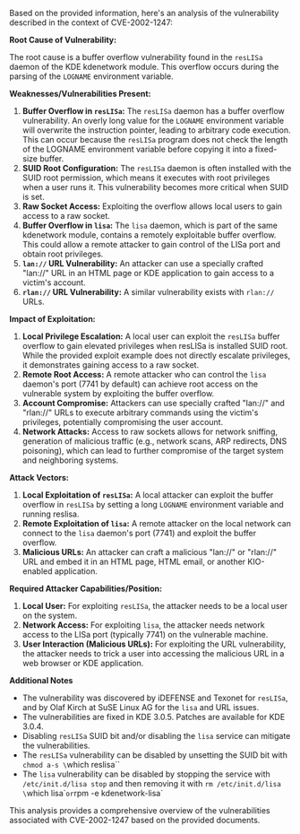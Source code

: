 Based on the provided information, here's an analysis of the vulnerability described in the context of CVE-2002-1247:

**Root Cause of Vulnerability:**

The root cause is a buffer overflow vulnerability found in the `resLISa` daemon of the KDE kdenetwork module. This overflow occurs during the parsing of the `LOGNAME` environment variable.

**Weaknesses/Vulnerabilities Present:**

1.  **Buffer Overflow in `resLISa`:** The `resLISa` daemon has a buffer overflow vulnerability. An overly long value for the `LOGNAME` environment variable will overwrite the instruction pointer, leading to arbitrary code execution. This can occur because the `resLISa` program does not check the length of the LOGNAME environment variable before copying it into a fixed-size buffer.
2.  **SUID Root Configuration:** The `resLISa` daemon is often installed with the SUID root permission, which means it executes with root privileges when a user runs it. This vulnerability becomes more critical when SUID is set.
3.  **Raw Socket Access:** Exploiting the overflow allows local users to gain access to a raw socket.
4.  **Buffer Overflow in `lisa`:**  The `lisa` daemon, which is part of the same kdenetwork module, contains a remotely exploitable buffer overflow. This could allow a remote attacker to gain control of the LISa port and obtain root privileges.
5.  **`lan://` URL Vulnerability:** An attacker can use a specially crafted "lan://" URL in an HTML page or KDE application to gain access to a victim's account.
6.  **`rlan://` URL Vulnerability:** A similar vulnerability exists with `rlan://` URLs.

**Impact of Exploitation:**

1.  **Local Privilege Escalation:** A local user can exploit the `resLISa` buffer overflow to gain elevated privileges when resLISa is installed SUID root. While the provided exploit example does not directly escalate privileges, it demonstrates gaining access to a raw socket.
2.  **Remote Root Access:** A remote attacker who can control the `lisa` daemon's port (7741 by default) can achieve root access on the vulnerable system by exploiting the buffer overflow.
3.  **Account Compromise:** Attackers can use specially crafted "lan://" and "rlan://" URLs to execute arbitrary commands using the victim's privileges, potentially compromising the user account.
4.  **Network Attacks:** Access to raw sockets allows for network sniffing, generation of malicious traffic (e.g., network scans, ARP redirects, DNS poisoning), which can lead to further compromise of the target system and neighboring systems.

**Attack Vectors:**

1.  **Local Exploitation of `resLISa`:** A local attacker can exploit the buffer overflow in `resLISa` by setting a long `LOGNAME` environment variable and running reslisa.
2.  **Remote Exploitation of `lisa`:** A remote attacker on the local network can connect to the `lisa` daemon's port (7741) and exploit the buffer overflow.
3.  **Malicious URLs:** An attacker can craft a malicious "lan://" or "rlan://" URL and embed it in an HTML page, HTML email, or another KIO-enabled application.

**Required Attacker Capabilities/Position:**

1.  **Local User:** For exploiting `resLISa`, the attacker needs to be a local user on the system.
2.  **Network Access:** For exploiting `lisa`, the attacker needs network access to the LISa port (typically 7741) on the vulnerable machine.
3.  **User Interaction (Malicious URLs):** For exploiting the URL vulnerability, the attacker needs to trick a user into accessing the malicious URL in a web browser or KDE application.

**Additional Notes**

*   The vulnerability was discovered by iDEFENSE and Texonet for `resLISa`, and by Olaf Kirch at SuSE Linux AG for the `lisa` and URL issues.
*   The vulnerabilities are fixed in KDE 3.0.5. Patches are available for KDE 3.0.4.
*   Disabling `resLISa` SUID bit and/or disabling the `lisa` service can mitigate the vulnerabilities.
* The `resLISa` vulnerability can be disabled by unsetting the SUID bit with `chmod a-s \`which reslisa\``
*   The `lisa` vulnerability can be disabled by stopping the service with `/etc/init.d/lisa stop` and then removing it with `rm /etc/init.d/lisa \`which lisa\`` or `rpm -e kdenetwork-lisa`

This analysis provides a comprehensive overview of the vulnerabilities associated with CVE-2002-1247 based on the provided documents.